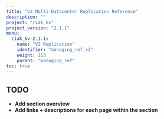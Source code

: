 ```yaml
---
title: "V2 Multi-Datacenter Replication Reference"
description: ""
project: "riak_kv"
project_version: "2.1.1"
menu:
  riak_kv-2.1.1:
    name: "V2 Replication"
    identifier: "managing_ref_v2"
    weight: 113
    parent: "managing_ref"
toc: true
---
```


## TODO

- **Add section overview**
- **Add links + descriptions for each page within the section**
